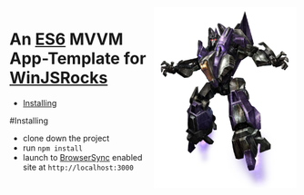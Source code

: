 <img align="right" width="250px" src="docs/skywarp.jpg">

An [ES6](http://www.ecma-international.org/ecma-262/6.0/) MVVM App-Template for [WinJSRocks](https://github.com/deepelement/winjsrocks)
=====

 - [Installing](#installing)
 
#Installing

- clone down the project
- run `npm install` 
- launch to [BrowserSync](http://www.browsersync.io/) enabled site at `http://localhost:3000`
